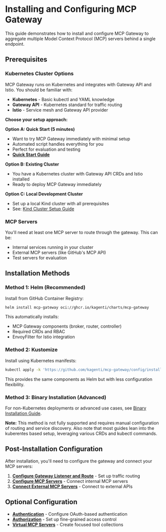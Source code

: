 # Installing and Configuring MCP Gateway

This guide demonstrates how to install and configure MCP Gateway to aggregate multiple Model Context Protocol (MCP) servers behind a single endpoint.

## Prerequisites

### Kubernetes Cluster Options

MCP Gateway runs on Kubernetes and integrates with Gateway API and Istio. You should be familiar with:
- **Kubernetes** - Basic kubectl and YAML knowledge
- **Gateway API** - Kubernetes standard for traffic routing
- **Istio** - Service mesh and Gateway API provider

**Choose your setup approach:**

**Option A: Quick Start (5 minutes)**
- Want to try MCP Gateway immediately with minimal setup
- Automated script handles everything for you
- Perfect for evaluation and testing
- **[Quick Start Guide](./quick-start.md)**

**Option B: Existing Cluster**
- You have a Kubernetes cluster with Gateway API CRDs and Istio installed
- Ready to deploy MCP Gateway immediately

**Option C: Local Development Cluster**  
- Set up a local Kind cluster with all prerequisites
- See: [Kind Cluster Setup Guide](./kind-cluster-setup.md)

### MCP Servers

You'll need at least one MCP server to route through the gateway. This can be:
- Internal services running in your cluster
- External MCP servers (like GitHub's MCP API)
- Test servers for evaluation

## Installation Methods

### Method 1: Helm (Recommended)

Install from GitHub Container Registry:

```bash
helm install mcp-gateway oci://ghcr.io/kagenti/charts/mcp-gateway
```

This automatically installs:
- MCP Gateway components (broker, router, controller)
- Required CRDs and RBAC
- EnvoyFilter for Istio integration

### Method 2: Kustomize

Install using Kubernetes manifests:

```bash
kubectl apply -k 'https://github.com/kagenti/mcp-gateway/config/install?ref=main'
```

This provides the same components as Helm but with less configuration flexibility.

### Method 3: Binary Installation (Advanced)

For non-Kubernetes deployments or advanced use cases, see [Binary Installation Guide](./binary-install.md).

**Note:** This method is not fully supported and requires manual configuration of routing and service discovery. Also note that most guides lean into the kuberentes
based setup, leveraging various CRDs and kubectl commands.

## Post-Installation Configuration

After installation, you'll need to configure the gateway and connect your MCP servers:

1. **[Configure Gateway Listener and Route](./configure-mcp-gateway-listener-and-router.md)** - Set up traffic routing
2. **[Configure MCP Servers](./configure-mcp-servers.md)** - Connect internal MCP servers  
3. **[Connect External MCP Servers](./external-mcp-server.md)** - Connect to external APIs

## Optional Configuration

- **[Authentication](./authentication.md)** - Configure OAuth-based authentication
- **[Authorization](./authorization.md)** - Set up fine-grained access control
- **[Virtual MCP Servers](./virtual-mcp-servers.md)** - Create focused tool collections